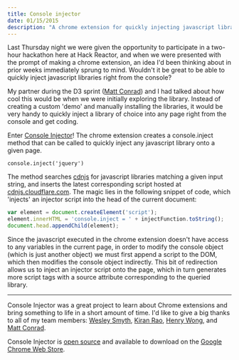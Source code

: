 ```yaml
---
title: Console injector
date: 01/15/2015
description: "A chrome extension for quickly injecting javascript libraries from the console"
---
```



Last Thursday night we were given the opportunity to participate in a two-hour hackathon here at Hack Reactor, and when we were presented with the prompt of making a chrome extension, an idea I'd been thinking about in prior weeks immediately sprung to mind. Wouldn't it be great to be able to quickly inject javascript libraries right from the console?

My partner during the D3 sprint ([Matt Conrad](https://github.com/mmconrad "github")) and I had talked about how cool this would be when we were initially exploring the library. Instead of creating a custom 'demo' and manually installing the libraries, it would be very handy to quickly inject a library of choice into any page right from the console and get coding.

Enter [Console Injector](https://github.com/cannoneyed/console-injector)! The chrome extension creates a console.inject method that can be called to quickly inject any javascript library onto a given page.

```
console.inject('jquery')
```

The method searches [cdnjs](https://cdnjs.com/) for javascript libraries matching a given input string, and inserts the latest corresponding script hosted at [cdnjs.cloudflare.com](http://cdnjs.cloudflare.com). The magic lies in the following snippet of code, which 'injects' an injector script into the head of the current document:

```javascript
var element = document.createElement('script');
element.innerHTML = 'console.inject = ' + injectFunction.toString();
document.head.appendChild(element);
```

Since the javascript executed in the chrome extension doesn't have access to any variables in the current page, in order to modify the console object (which is just another object) we must first append a script to the DOM, which then modifies the console object indirectly. This bit of redirection allows us to inject an injector script onto the page, which in turn generates more script tags with a source attribute corresponding to the queried library.

---

Console Injector was a great project to learn about Chrome extensions and bring something to life in a short amount of time. I'd like to give a big thanks to all of my team members: [Wesley Smyth](http://www.github.com/wesleysmyth), [Kiran Rao](http://www.github.com/kranrao), [Henry Wong](http://www.github.com/henryw4k), and [Matt Conrad](http://www.github.com/mmconrad).

Console Injector is [open source](https://github.com/cannoneyed/console-injector) and available to download on the [Google Chrome Web Store](https://chrome.google.com/webstore/detail/abdfbnapkafgcheofcijaieahcbjnpkd).
